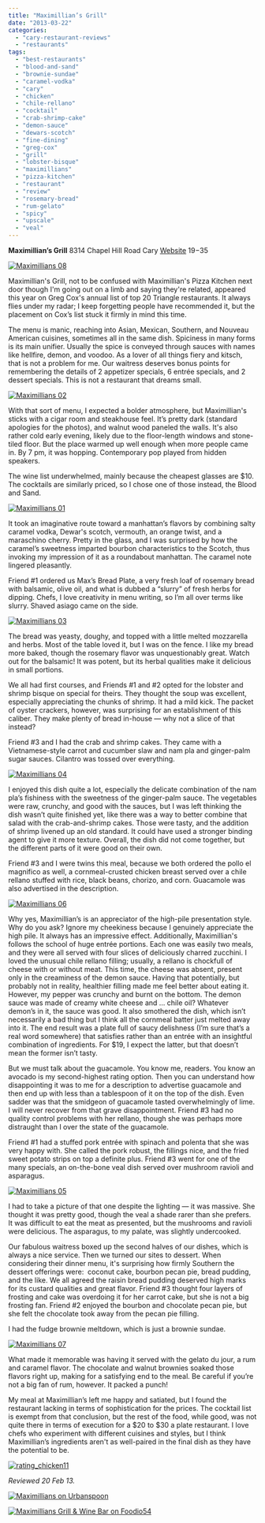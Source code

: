 ```yaml
---
title: "Maximillian’s Grill"
date: "2013-03-22"
categories: 
  - "cary-restaurant-reviews"
  - "restaurants"
tags: 
  - "best-restaurants"
  - "blood-and-sand"
  - "brownie-sundae"
  - "caramel-vodka"
  - "cary"
  - "chicken"
  - "chile-rellano"
  - "cocktail"
  - "crab-shrimp-cake"
  - "demon-sauce"
  - "dewars-scotch"
  - "fine-dining"
  - "greg-cox"
  - "grill"
  - "lobster-bisque"
  - "maximillians"
  - "pizza-kitchen"
  - "restaurant"
  - "review"
  - "rosemary-bread"
  - "rum-gelato"
  - "spicy"
  - "upscale"
  - "veal"
---
```


**Maximillian’s Grill** 8314 Chapel Hill Road Cary [Website](http://www.maximilliansgrill.com/) $19-$35

[![Maximillians 08](http://s3.amazonaws.com/thegourmez-wpmedia/2013/03/Maximillians-08-405x500.jpg)](http://www.thegourmez.com/2013/03/maximillians-grill/maximillians-08/)

Maximillian's Grill, not to be confused with Maximillian's Pizza Kitchen next door though I'm going out on a limb and saying they're related, appeared this year on Greg Cox's annual list of top 20 Triangle restaurants. It always flies under my radar; I keep forgetting people have recommended it, but the placement on Cox’s list stuck it firmly in mind this time.

The menu is manic, reaching into Asian, Mexican, Southern, and Nouveau American cuisines, sometimes all in the same dish. Spiciness in many forms is its main unifier. Usually the spice is conveyed through sauces with names like hellfire, demon, and voodoo. As a lover of all things fiery and kitsch, that is not a problem for me. Our waitress deserves bonus points for remembering the details of 2 appetizer specials, 6 entrée specials, and 2 dessert specials. This is not a restaurant that dreams small.

[![Maximillians 02](http://s3.amazonaws.com/thegourmez-wpmedia/2013/03/Maximillians-02-332x500.jpg)](http://www.thegourmez.com/2013/03/maximillians-grill/maximillians-02/)

With that sort of menu, I expected a bolder atmosphere, but Maximillian's sticks with a cigar room and steakhouse feel. It’s pretty dark (standard apologies for the photos), and walnut wood paneled the walls. It's also rather cold early evening, likely due to the floor-length windows and stone-tiled floor. But the place warmed up well enough when more people came in. By 7 pm, it was hopping. Contemporary pop played from hidden speakers.

The wine list underwhelmed, mainly because the cheapest glasses are $10. The cocktails are similarly priced, so I chose one of those instead, the Blood and Sand.

[![Maximillians 01](http://s3.amazonaws.com/thegourmez-wpmedia/2013/03/Maximillians-01-332x500.jpg)](http://www.thegourmez.com/2013/03/maximillians-grill/maximillians-01/)

It took an imaginative route toward a manhattan’s flavors by combining salty caramel vodka, Dewar's scotch, vermouth, an orange twist, and a maraschino cherry. Pretty in the glass, and I was surprised by how the caramel’s sweetness imparted bourbon characteristics to the Scotch, thus invoking my impression of it as a roundabout manhattan. The caramel note lingered pleasantly.

Friend #1 ordered us Max’s Bread Plate, a very fresh loaf of rosemary bread with balsamic, olive oil, and what is dubbed a “slurry” of fresh herbs for dipping. Chefs, I love creativity in menu writing, so I’m all over terms like slurry. Shaved asiago came on the side.

[![Maximillians 03](http://s3.amazonaws.com/thegourmez-wpmedia/2013/03/Maximillians-03-500x332.jpg)](http://www.thegourmez.com/2013/03/maximillians-grill/maximillians-03/)

The bread was yeasty, doughy, and topped with a little melted mozzarella and herbs. Most of the table loved it, but I was on the fence. I like my bread more baked, though the rosemary flavor was unquestionably great. Watch out for the balsamic! It was potent, but its herbal qualities make it delicious in small portions.

We all had first courses, and Friends #1 and #2 opted for the lobster and shrimp bisque on special for theirs. They thought the soup was excellent, especially appreciating the chunks of shrimp. It had a mild kick. The packet of oyster crackers, however, was surprising for an establishment of this caliber. They make plenty of bread in-house — why not a slice of that instead?

Friend #3 and I had the crab and shrimp cakes. They came with a Vietnamese-style carrot and cucumber slaw and nam pla and ginger-palm sugar sauces. Cilantro was tossed over everything.

[![Maximillians 04](http://s3.amazonaws.com/thegourmez-wpmedia/2013/03/Maximillians-04-500x332.jpg)](http://www.thegourmez.com/2013/03/maximillians-grill/maximillians-04/)

I enjoyed this dish quite a lot, especially the delicate combination of the nam pla’s fishiness with the sweetness of the ginger-palm sauce. The vegetables were raw, crunchy, and good with the sauces, but I was left thinking the dish wasn’t quite finished yet, like there was a way to better combine that salad with the crab-and-shrimp cakes. Those were tasty, and the addition of shrimp livened up an old standard. It could have used a stronger binding agent to give it more texture. Overall, the dish did not come together, but the different parts of it were good on their own.

Friend #3 and I were twins this meal, because we both ordered the pollo el magnifico as well, a cornmeal-crusted chicken breast served over a chile rellano stuffed with rice, black beans, chorizo, and corn. Guacamole was also advertised in the description.

[![Maximillians 06](http://s3.amazonaws.com/thegourmez-wpmedia/2013/03/Maximillians-06-500x332.jpg)](http://www.thegourmez.com/2013/03/maximillians-grill/maximillians-06/)

Why yes, Maximillian’s is an appreciator of the high-pile presentation style. Why do you ask? Ignore my cheekiness because I genuinely appreciate the high pile. It always has an impressive effect. Additionally, Maximillian's follows the school of huge entrée portions. Each one was easily two meals, and they were all served with four slices of deliciously charred zucchini. I loved the unusual chile rellano filling; usually, a rellano is chockfull of cheese with or without meat. This time, the cheese was absent, present only in the creaminess of the demon sauce. Having that potentially, but probably not in reality, healthier filling made me feel better about eating it. However, my pepper was crunchy and burnt on the bottom. The demon sauce was made of creamy white cheese and … chile oil? Whatever demon’s in it, the sauce was good. It also smothered the dish, which isn’t necessarily a bad thing but I think all the cornmeal batter just melted away into it. The end result was a plate full of saucy delishness (I’m sure that’s a real word somewhere) that satisfies rather than an entrée with an insightful combination of ingredients. For $19, I expect the latter, but that doesn’t mean the former isn’t tasty.

But we must talk about the guacamole. You know me, readers. You know an avocado is my second-highest rating option. Then you can understand how disappointing it was to me for a description to advertise guacamole and then end up with less than a tablespoon of it on the top of the dish. Even sadder was that the smidgeon of guacamole tasted overwhelmingly of lime. I will never recover from that grave disappointment. Friend #3 had no quality control problems with her rellano, though she was perhaps more distraught than I over the state of the guacamole.

Friend #1 had a stuffed pork entrée with spinach and polenta that she was very happy with. She called the pork robust, the fillings nice, and the fried sweet potato strips on top a definite plus. Friend #3 went for one of the many specials, an on-the-bone veal dish served over mushroom ravioli and asparagus.

[![Maximillians 05](http://s3.amazonaws.com/thegourmez-wpmedia/2013/03/Maximillians-05-500x332.jpg)](http://www.thegourmez.com/2013/03/maximillians-grill/maximillians-05/)

I had to take a picture of that one despite the lighting — it was massive. She thought it was pretty good, though the veal a shade rarer than she prefers. It was difficult to eat the meat as presented, but the mushrooms and ravioli were delicious. The asparagus, to my palate, was slightly undercooked.

Our fabulous waitress boxed up the second halves of our dishes, which is always a nice service. Then we turned our sites to dessert. When considering their dinner menu, it's surprising how firmly Southern the dessert offerings were:  coconut cake, bourbon pecan pie, bread pudding, and the like. We all agreed the raisin bread pudding deserved high marks for its custard qualities and great flavor. Friend #3 thought four layers of frosting and cake was overdoing it for her carrot cake, but she is not a big frosting fan. Friend #2 enjoyed the bourbon and chocolate pecan pie, but she felt the chocolate took away from the pecan pie filling.

I had the fudge brownie meltdown, which is just a brownie sundae.

[![Maximillians 07](http://s3.amazonaws.com/thegourmez-wpmedia/2013/03/Maximillians-07-500x332.jpg)](http://www.thegourmez.com/2013/03/maximillians-grill/maximillians-07/)

What made it memorable was having it served with the gelato du jour, a rum and caramel flavor. The chocolate and walnut brownies soaked those flavors right up, making for a satisfying end to the meal. Be careful if you’re not a big fan of rum, however. It packed a punch!

My meal at Maximillian’s left me happy and satiated, but I found the restaurant lacking in terms of sophistication for the prices. The cocktail list is exempt from that conclusion, but the rest of the food, while good, was not quite there in terms of execution for a $20 to $30 a plate restaurant. I love chefs who experiment with different cuisines and styles, but I think Maximillian’s ingredients aren't as well-paired in the final dish as they have the potential to be.

[![rating_chicken11](http://s3.amazonaws.com/thegourmez-wpmedia/2009/02/rating_chicken11.gif)](http://www.thegourmez.com/2009/02/barten-guestier-private-selection-merlot-2006/rating_chicken11/)

_Reviewed 20 Feb 13._

[![Maximillians on Urbanspoon](http://www.urbanspoon.com/b/link/291433/minilink.gif)](http://www.urbanspoon.com/r/25/291433/restaurant/Maximillians-Cary)

[![Maximillians Grill & Wine Bar on Foodio54](http://foodio54.com/images/badge-1-5415a.jpg)](http://foodio54.com/restaurant/Cary-NC/5415a/Maximillians-Grill-amp-Wine-Bar)

